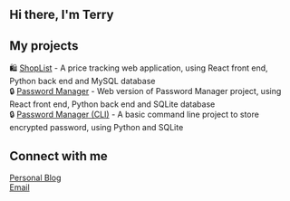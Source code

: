 ## Hi there, I'm Terry

## My projects

🛍 [ShopList](https://github.com/TNirvT/Shoplist) - A price tracking web application, using React front end, Python back end and MySQL database  
🔒 [Password Manager](https://github.com/TNirvT/PasswordManagerWeb) - Web version of Password Manager project, using React front end, Python back end and SQLite database  
🔒 [Password Manager (CLI)](https://github.com/TNirvT/PasswordManager) - A basic command line project to store encrypted password, using Python and SQLite  

## Connect  with me

[Personal Blog][blog]  
[Email][email]  


[blog]: https://tnirvt.github.io/
[email]: mailto:tnirvt@outlook.com

